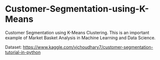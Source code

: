 # Customer-Segmentation-using-K-Means
Customer Segmentation using K-Means Clustering. This is an important example of Market Basket Analysis in Machine Learning and Data Science.


Dataset: https://www.kaggle.com/vjchoudhary7/customer-segmentation-tutorial-in-python
